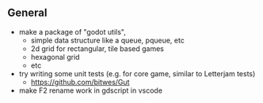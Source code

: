 
## General

- make a package of "godot utils",
  - simple data structure like a queue, pqueue, etc
  - 2d grid for rectangular, tile based games
  - hexagonal grid
  - etc
- try writing some unit tests (e.g. for core game, similar to Letterjam tests)
  - https://github.com/bitwes/Gut
- make F2 rename work in gdscript in vscode
